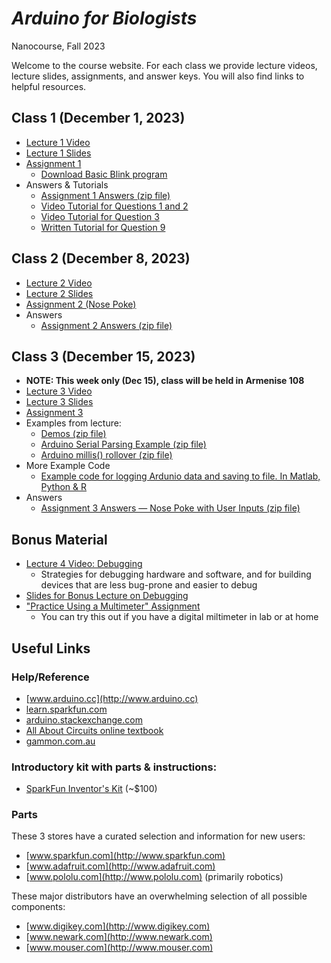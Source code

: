 # *Arduino for Biologists*
Nanocourse, Fall 2023

Welcome to the course website. For each class we provide lecture videos, lecture slides, assignments, and answer keys. You will also find links to helpful resources.

## Class 1 (December 1, 2023)
- [Lecture 1 Video](https://www.youtube.com/watch?v=NYQ_q1zXu3o&list=PLuZA7lxOrKUffeByFZd4OBKs_K7xEsmox&index=2&t=0s)
- [Lecture 1 Slides](Class%201%20Introduction/Arduino%20Nanocourse%20Day%201%20-%20Fall%202018.pdf?raw=true)
- [Assignment 1](Class%201%20Introduction/Nanocourse%20Project%20Day%201.pdf?raw=true)
  - [Download Basic Blink program](Class%201%20Introduction/Basic_Blink.zip?raw=true)
- Answers & Tutorials
  - [Assignment 1 Answers (zip file)](Class%201%20Introduction/Assignment%201%20Answers.zip?raw=true)
  - [Video Tutorial for Questions 1 and 2](https://www.youtube.com/watch?v=65ZSUOBDW9Q&feature=youtu.be)
  - [Video Tutorial for Question 3](https://www.youtube.com/watch?v=XdmwtngDCoY)
  - [Written Tutorial for Question 9](Class%201%20Introduction/Q9ReactionTime.zip?raw=true)

## Class 2 (December 8, 2023)
- [Lecture 2 Video](https://www.youtube.com/watch?v=Jh5kKC_8vZ4&list=PLuZA7lxOrKUffeByFZd4OBKs_K7xEsmox&index=2)
- [Lecture 2 Slides](Class%202%20Electronics/Arduino%20Nanocourse%20Day%202%20-%20Fall%202018%20Slides%20Final.pdf?raw=true)
- [Assignment 2 (Nose Poke)](Class%202%20Electronics/Project%202%20-%20Nose%20Poke%20-%202023.pdf?raw=true)
- Answers
  - [Assignment 2 Answers (zip file)](Class%202%20Electronics/Assignment2_Answer.zip?raw=true)

## Class 3 (December 15, 2023)
- **NOTE: This week only (Dec 15), class will be held in Armenise 108**
- [Lecture 3 Video](https://www.youtube.com/watch?v=pOjbI4eo-tU&list=PLuZA7lxOrKUffeByFZd4OBKs_K7xEsmox&index=3)
- [Lecture 3 Slides](Class%203%20Software/Arduino%20Nanocourse%20Day%203%20-%20Software.pdf?raw=true)
- [Assignment 3](Class%203%20Software/Project%203%20-%20Behavior%20box%20contd.pdf?raw=true)
- Examples from lecture:
  - [Demos (zip file)](Class%203%20Software/arduino_course_fall18_class3.zip?raw=true)
  - [Arduino Serial Parsing Example (zip file)](Class%203%20Software/simple_serial_parsing.zip?raw=true)
  - [Arduino millis() rollover (zip file)](Class%203%20Software/arduino_uno_millis_rollover.zip?raw=true)
- More Example Code
  - [Example code for logging Ardunio data and saving to file. In Matlab, Python & R](Class%203%20Software/ArduinoDataLogging.zip?raw=true)
- Answers
  - [Assignment 3 Answers — Nose Poke with User Inputs (zip file)](Class%203%20Software/NosePokeWithUserInputs_Answer.zip?raw=true)

## Bonus Material
- [Lecture 4 Video: Debugging](https://www.youtube.com/watch?v=PTZ-si0-VJM&list=PLuZA7lxOrKUffeByFZd4OBKs_K7xEsmox&index=4) 
  - Strategies for debugging hardware and software, and for building devices that are less bug-prone and easier to debug
- [Slides for Bonus Lecture on Debugging](Class%204%20Debugging/Class%204%20-%20Debugging.pdf?raw=true)
- ["Practice Using a Multimeter" Assignment](Class%204%20Debugging/DMM%20Assignment.pdf?raw=true) 
  - You can try this out if you have a digital miltimeter in lab or at home



## Useful Links


### Help/Reference
- [www.arduino.cc](http://www.arduino.cc)
- [learn.sparkfun.com](http://learn.sparkfun.com)
- [arduino.stackexchange.com](http://arduino.stackexchange.com/)
- [All About Circuits online textbook](http://www.allaboutcircuits.com/textbook)
- [gammon.com.au](http://gammon.com.au/forum/bbshowpost.php?bbtopic_id=123)

### Introductory kit with parts & instructions:
- [SparkFun Inventor's Kit](https://www.sparkfun.com/products/15631) \(~$100\)

### Parts
These 3 stores have a curated selection and information for new users:
- [www.sparkfun.com](http://www.sparkfun.com)
- [www.adafruit.com](http://www.adafruit.com)
- [www.pololu.com](http://www.pololu.com)  \(primarily robotics\)

These major distributors have an overwhelming selection of all possible components:
- [www.digikey.com](http://www.digikey.com)
- [www.newark.com](http://www.newark.com)
- [www.mouser.com](http://www.mouser.com)

